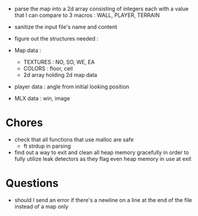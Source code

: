 - parse the map into a 2d array consisting of integers each with a value that I can compare to 3 macros : WALL, PLAYER, TERRAIN
- sanitize the input file's name and content
- figure out the structures needed :

- Map data :

  - TEXTURES : NO, SO, WE, EA
  - COLORS : floor, ceil
  - 2d array holding 2d map data

- player data : angle from initial looking position
- MLX data : win, image


# Chores

- check that all functions that use malloc are safe
  - ft strdup in parsing 
- find out a way to exit and clean all heap memory gracefully in order to fully utilize leak detectors as they flag even heap memory in use at exit 

# Questions

- should I send an error if there's a newline on a line at the end of the file instead of a map only